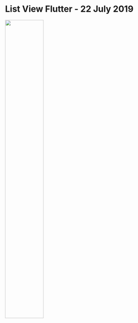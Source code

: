 # List View Flutter - 22 July 2019

<img src="https://user-images.githubusercontent.com/48744669/61594164-8f97f480-ac12-11e9-9a00-55f98ee92eed.png" width="50%"/>

